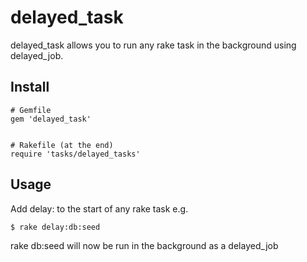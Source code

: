 delayed_task
============

delayed_task allows you to run any rake task in the background using delayed_job. 


Install
-------

    # Gemfile
    gem 'delayed_task'

 
    # Rakefile (at the end)
    require 'tasks/delayed_tasks' 

Usage
-----

Add delay: to the start of any rake task e.g.

    $ rake delay:db:seed

rake db:seed will now be run in the background as a delayed_job